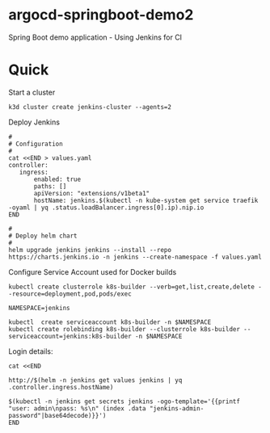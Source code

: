 # argocd-springboot-demo2

Spring Boot demo application - Using Jenkins for CI

# Quick

Start a cluster

```
k3d cluster create jenkins-cluster --agents=2
```

Deploy Jenkins

```
#
# Configuration
#
cat <<END > values.yaml
controller:
   ingress:
       enabled: true
       paths: []
       apiVersion: "extensions/v1beta1"
       hostName: jenkins.$(kubectl -n kube-system get service traefik -oyaml | yq .status.loadBalancer.ingress[0].ip).nip.io
END

#
# Deploy helm chart
#
helm upgrade jenkins jenkins --install --repo https://charts.jenkins.io -n jenkins --create-namespace -f values.yaml
```

Configure Service Account used for Docker builds

```
kubectl create clusterrole k8s-builder --verb=get,list,create,delete --resource=deployment,pod,pods/exec

NAMESPACE=jenkins

kubectl  create serviceaccount k8s-builder -n $NAMESPACE
kubectl create rolebinding k8s-builder --clusterrole k8s-builder --serviceaccount=jenkins:k8s-builder -n $NAMESPACE
```


Login details:

```
cat <<END

http://$(helm -n jenkins get values jenkins | yq .controller.ingress.hostName)

$(kubectl -n jenkins get secrets jenkins -ogo-template='{{printf "user: admin\npass: %s\n" (index .data "jenkins-admin-password"|base64decode)}}')
END
```